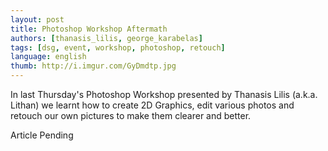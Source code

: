 ```yaml
---
layout: post
title: Photoshop Workshop Aftermath
authors: [thanasis_lilis, george_karabelas]
tags: [dsg, event, workshop, photoshop, retouch]
language: english
thumb: http://i.imgur.com/GyDmdtp.jpg
---
```

In last Thursday's Photoshop Workshop presented by Thanasis Lilis (a.k.a.
Lithan) we learnt how to create 2D Graphics, edit various photos and retouch
our own pictures to make them clearer and better.

Article Pending
